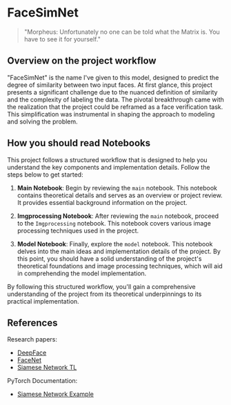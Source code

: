 # FaceSimNet
> "Morpheus: Unfortunately no one can be told what the Matrix is. You have to see it for yourself."

## Overview on the project workflow 
"FaceSimNet" is the name I've given to this model, designed to predict the degree of similarity between two input faces. At first glance, this project presents a significant challenge due to the nuanced definition of similarity and the complexity of labeling the data. The pivotal breakthrough came with the realization that the project could be reframed as a face verification task. This simplification was instrumental in shaping the approach to modeling and solving the problem.

## How you should read Notebooks
This project follows a structured workflow that is designed to help you understand the key components and implementation details. Follow the steps below to get started:

1. **Main Notebook**: Begin by reviewing the `main` notebook. This notebook contains theoretical details and serves as an overview or project review. It provides essential background information on the project.

2. **Imgprocessing Notebook**: After reviewing the `main` notebook, proceed to the `Imgprocessing` notebook. This notebook covers various image processing techniques used in the project. 

3. **Model Notebook**: Finally, explore the `model` notebook. This notebook delves into the main ideas and implementation details of the project. By this point, you should have a solid understanding of the project's theoretical foundations and image processing techniques, which will aid in comprehending the model implementation.

By following this structured workflow, you'll gain a comprehensive understanding of the project from its theoretical underpinnings to its practical implementation.

## References 

Research papers: 
- [DeepFace](https://www.cs.toronto.edu/~ranzato/publications/taigman_cvpr14.pdf)
- [FaceNet](https://arxiv.org/abs/1503.03832)
- [Siamese Network TL](https://ieeexplore.ieee.org/document/9116915)

PyTorch Documentation:
- [Siamese Network Example](https://github.com/pytorch/examples/blob/main/siamese_network/main.py) 
